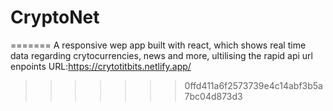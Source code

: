 # CryptoNet
=======
A responsive wep app built with react, which shows real time data regarding crytocurrencies, news and more, ultilising the rapid api url enpoints
URL:https://crytotitbits.netlify.app/
>>>>>>> 0ffd411a6f2573739e4c14abf3b5a7bc04d873d3
